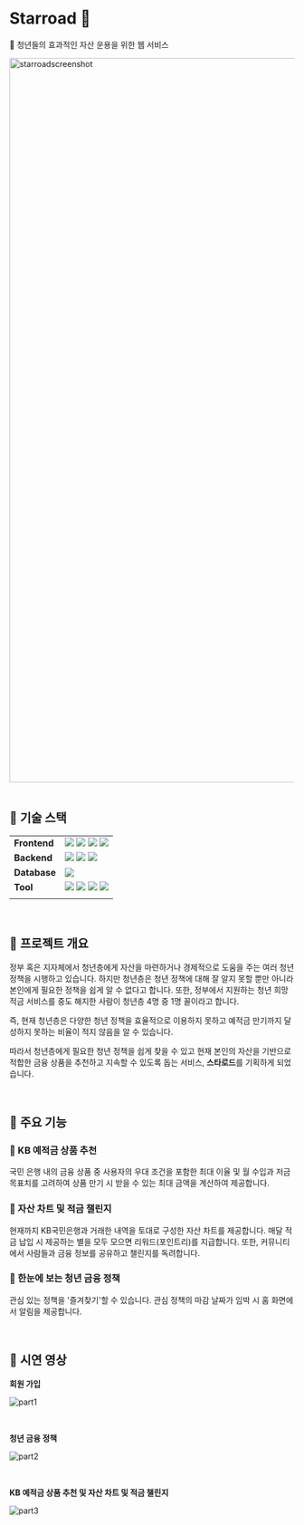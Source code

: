 # Starroad 💫
💸 청년들의 효과적인 자산 운용을 위한 웹 서비스

<img width="1280" alt="starroadscreenshot" src="https://github.com/KB-StarRoad/.github/assets/98302932/ac6f42fe-1693-419f-bc52-cf6cdf697dde">


<br/>
<br/>

## 🐳 기술 스택 
|||
|---|---|
| **Frontend** |<img src="https://img.shields.io/badge/html5-E34F26?style=for-the-badge&logo=html5&logoColor=white"> <img src="https://img.shields.io/badge/css-1572B6?style=for-the-badge&logo=css3&logoColor=white"> <img src="https://img.shields.io/badge/javascript-F7DF1E?style=for-the-badge&logo=javascript&logoColor=white"> <img src="https://img.shields.io/badge/jsp-004088?style=for-the-badge&logo=jsp&logoColor=white"> |
| **Backend** | <img src="https://img.shields.io/badge/SpringBoot-6DB33F?style=for-the-badge&logo=SpringBoot&logoColor=white"> <img src="https://img.shields.io/badge/MAven-C71A36?style=for-the-badge&logo=apachemaven&logoColor=white"> <img src="https://img.shields.io/badge/spring data jpa-6DB33F?style=for-the-badge&logo=SpringBoot&logoColor=white"> |
| **Database** | <img src="https://img.shields.io/badge/oracle-F80000?style=for-the-badge&logo=oracle&logoColor=white"> |
| **Tool** | <img src="https://img.shields.io/badge/figma-F24E1E?style=for-the-badge&logo=figma&logoColor=white"> <img src="https://img.shields.io/badge/git-F05032?style=for-the-badge&logo=git&logoColor=white"> <img src="https://img.shields.io/badge/github-181717?style=for-the-badge&logo=github&logoColor=white"> <img src="https://img.shields.io/badge/notion-000000?style=for-the-badge&logo=notion&logoColor=white"> |
|||


<br/>

## 🐳 프로젝트 개요 
정부 혹은 지자체에서 청년층에게 자산을 마련하거나 경제적으로 도움을 주는 여러 청년 정책을 시행하고 있습니다. 하지만 청년층은 청년 정책에 대해 잘 알지 못할 뿐만 아니라 본인에게 필요한 정책을 쉽게 알 수 없다고 합니다. 또한, 정부에서 지원하는 청년 희망 적금 서비스를 중도 해지한 사람이 청년층 4명 중 1명 꼴이라고 합니다. 

즉, 현재 청년층은 다양한 청년 정책을 효율적으로 이용하지 못하고 예적금 만기까지 달성하지 못하는 비율이 적지 않음을 알 수 있습니다. 

따라서 청년층에게 필요한 청년 정책을 쉽게 찾을 수 있고 현재 본인의 자산을 기반으로 적합한 금융 상품을 추천하고 지속할 수 있도록 돕는 서비스, **스타로드**를 기획하게 되었습니다. 


<br/>

## 🐳 주요 기능
### 🍿 KB 예적금 상품 추천
국민 은행 내의 금융 상품 중 사용자의 우대 조건을 포함한 최대 이율 및 월 수입과 저금 목표치를 고려하여 상품 만기 시 받을 수 있는 최대 금액을 계산하여 제공합니다. 

### 🍿 자산 차트 및 적금 챌린지
현재까지 KB국민은행과 거래한 내역을 토대로 구성한 자산 차트를 제공합니다. 매달 적금 납입 시 제공하는 별을 모두 모으면 리워드(포인트리)를 지급합니다. 
또한, 커뮤니티에서 사람들과 금융 정보를 공유하고 챌린지를 독려합니다.

### 🍿 한눈에 보는 청년 금융 정책
관심 있는 정책을 '즐겨찾기'할 수 있습니다. 
관심 정책의 마감 날짜가 임박 시 홈 화면에서 알림을 제공합니다.


<br/>

## 🐳 시연 영상 
**회원 가입**

![part1](https://github.com/KB-StarRoad/.github/assets/98302932/d4a27a32-4db7-4a0b-85ae-f52c9ebf63a5)

<br/>

**청년 금융 정책**

![part2](https://github.com/KB-StarRoad/.github/assets/98302932/2b7783d4-c973-4e5e-8572-6dee6acf80dd)

<br/>

**KB 예적금 상품 추천 및 자산 차트 및 적금 챌린지**

![part3](https://github.com/KB-StarRoad/.github/assets/98302932/9a4bff6e-5369-4d81-9a57-c04751ea0496)
